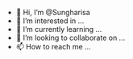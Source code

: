 - 👋 Hi, I’m @Sungharisa
- 👀 I’m interested in ...
- 🌱 I’m currently learning ...
- 💞️ I’m looking to collaborate on ...
- 📫 How to reach me ...

<!---
Sungharisa/Sungharisa is a ✨ special ✨ repository because its `README.md` (this file) appears on your GitHub profile.
You can click the Preview link to take a look at your changes.
--->
